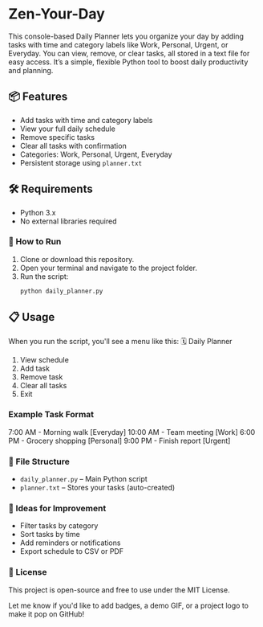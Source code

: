 # Zen-Your-Day
This console-based Daily Planner lets you organize your day by adding tasks with time and category labels like Work, Personal, Urgent, or Everyday. You can view, remove, or clear tasks, all stored in a text file for easy access. It’s a simple, flexible Python tool to boost daily productivity and planning.

## 📦 Features
- Add tasks with time and category labels
- View your full daily schedule
- Remove specific tasks
- Clear all tasks with confirmation
- Categories: Work, Personal, Urgent, Everyday
- Persistent storage using `planner.txt`

## 🛠️ Requirements
- Python 3.x
- No external libraries required

### 🚀 How to Run

1. Clone or download this repository.
2. Open your terminal and navigate to the project folder.
3. Run the script:
   ```bash
   python daily_planner.py

## 📋 Usage
When you run the script, you'll see a menu like this:
🗓️ Daily Planner
1. View schedule
2. Add task
3. Remove task
4. Clear all tasks
5. Exit

### Example Task Format
7:00 AM - Morning walk [Everyday]
10:00 AM - Team meeting [Work]
6:00 PM - Grocery shopping [Personal]
9:00 PM - Finish report [Urgent]

### 📁 File Structure
- `daily_planner.py` – Main Python script
- `planner.txt` – Stores your tasks (auto-created)

### 🧠 Ideas for Improvement
- Filter tasks by category
- Sort tasks by time
- Add reminders or notifications
- Export schedule to CSV or PDF

### 📄 License
This project is open-source and free to use under the MIT License.


Let me know if you'd like to add badges, a demo GIF, or a project logo to make it pop on GitHub!
